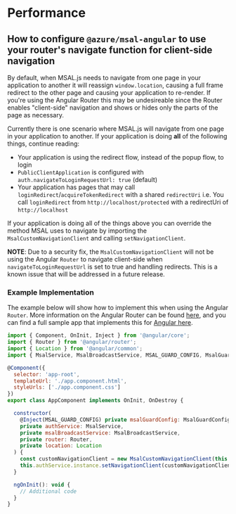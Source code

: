 # Performance

## How to configure `@azure/msal-angular` to use your router's navigate function for client-side navigation

By default, when MSAL.js needs to navigate from one page in your application to another it will reassign `window.location`, causing a full frame redirect to the other page and causing your application to re-render. If you're using the Angular Router this may be undesireable since the Router enables "client-side" navigation and shows or hides only the parts of the page as necessary.

Currently there is one scenario where MSAL.js will navigate from one page in your application to another. If your application is doing **all** of the following things, continue reading:

- Your application is using the redirect flow, instead of the popup flow, to login
- `PublicClientApplication` is configured with `auth.navigateToLoginRequestUrl: true` (default)
- Your application has pages that may call `loginRedirect`/`acquireTokenRedirect` with a shared `redirectUri` i.e. You call `loginRedirect` from `http://localhost/protected` with a redirectUri of `http://localhost`

If your application is doing all of the things above you can override the method MSAL uses to navigate by importing the `MsalCustomNavigationClient` and calling `setNavigationClient`.

**NOTE**: Due to a security fix, the `MsalCustomNavigationClient` will not be using the Angular `Router` to navigate client-side when `navigateToLoginRequestUrl` is set to true and handling redirects. This is a known issue that will be addressed in a future release.

### Example Implementation

The example below will show how to implement this when using the Angular `Router`. More information on the Angular Router can be found [here](https://angular.io/guide/router), and you can find a full sample app that implements this for [Angular here](https://github.com/AzureAD/microsoft-authentication-library-for-js/tree/msal-lts/samples/msal-angular-v2-samples/angular10-sample-app).

```javascript
import { Component, OnInit, Inject } from '@angular/core';
import { Router } from '@angular/router';
import { Location } from '@angular/common';
import { MsalService, MsalBroadcastService, MSAL_GUARD_CONFIG, MsalGuardConfiguration, MsalCustomNavigationClient } from '@azure/msal-angular';

@Component({
  selector: 'app-root',
  templateUrl: './app.component.html',
  styleUrls: ['./app.component.css']
})
export class AppComponent implements OnInit, OnDestroy {

  constructor(
    @Inject(MSAL_GUARD_CONFIG) private msalGuardConfig: MsalGuardConfiguration,
    private authService: MsalService,
    private msalBroadcastService: MsalBroadcastService,
    private router: Router,
    private location: Location
  ) {
    const customNavigationClient = new MsalCustomNavigationClient(this.authService, this.router, this.location);
    this.authService.instance.setNavigationClient(customNavigationClient);
  }

  ngOnInit(): void {
    // Additional code
  }
}

```
